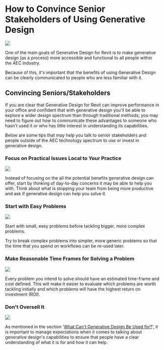# How to Convince Senior Stakeholders of Using Generative Design

![](../.gitbook/assets/howtoconvince1.png)

One of the main goals of Generative Design for Revit is to make generative design \(as a process\) more accessible and functional to all people within the AEC industry. 

Because of this, it's important that the benefits of using Generative Design can be clearly communicated to people who are less familiar with it.

## Convincing Seniors/Stakeholders

If you are clear that Generative Design for Revit can improve performance in your office and confident that with generative design you'll be able to explore a wider design spectrum than through traditional methods, you may need to figure out how to communicate these advantages to someone who hasn't used it or who has little interest in understanding its capabilities.

Below are some tips that may help you talk to senior stakeholders and people outside of the AEC technology spectrum to use or invest in generative design.

### Focus on Practical Issues Local to Your Practice

![](../.gitbook/assets/howtoconvince2.png)

Instead of focusing on the all the potential benefits generative design can offer, start by thinking of day-to-day concerns it may be able to help you with. Think about what is stopping your team from being more productive and ask if generative design can help you solve it.

### Start with Easy Problems

![](../.gitbook/assets/howtoconvince3.png)

Start with small, easy problems before tackling bigger, more complex problems. 

Try to break complex problems into simpler, more generic problems so that the time that you spend on workflows can be re-used later.

### Make Reasonable Time Frames for Solving a Problem

![](../.gitbook/assets/howtoconvince4.png)

Every problem you intend to solve should have an estimated time-frame and cost defined. This will make it easier to evaluate which problems are worth tackling initially and which problems will have the highest return on investment \(ROI\).

### Don't Oversell It

![](../.gitbook/assets/howtoconvince5.png)

As mentioned in the section '[What Can't Generative Design Be Used for?](05-02_what-generative-design-cant-be-used-for.md)', it is important to manage expectations when it comes to talking about generative design's capabilities to ensure that people have a clear understanding of what it is for and how it can help.

